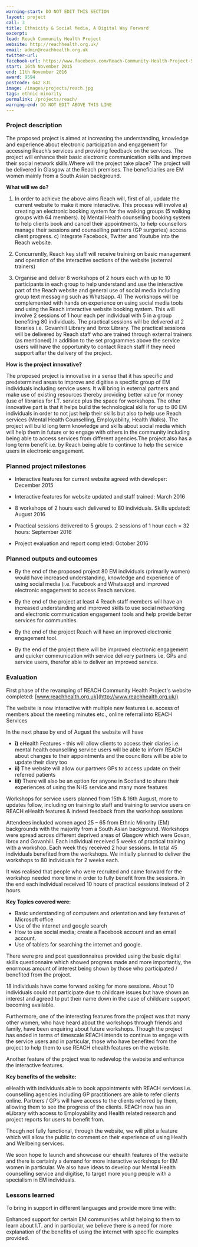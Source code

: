 ```yaml
---
warning-start: DO NOT EDIT THIS SECTION
layout: project
call: 3
title: Ethnicity & Social Media, A Digital Way Forward
excerpt:
lead: Reach Community Health Project
website: http://reachhealth.org.uk/
email: admin@reachhealth.org.uk
twitter-url:
facebook-url: https://www.facebook.com/Reach-Community-Health-Project-537639456262652/
start: 16th November 2015
end: 11th November 2016
award: 9594
postcode: G42 8JL
image: /images/projects/reach.jpg
tags: ethnic-minority
permalink: /projects/reach/
warning-end: DO NOT EDIT ABOVE THIS LINE
---
```


### Project description

The proposed project is aimed at increasing the understanding, knowledge and experience about electronic participation and engagement for accessing Reach’s services and providing feedback on the services. The project will enhance their basic electronic communication skills and improve their social network skills.Where will the project take place? The project will be delivered in Glasgow at the Reach premises. The beneficiaries are EM women mainly from a South Asian background.

**What will we do?**

1) In order to achieve the above aims Reach will, first of all, update the current website to make it more interactive. This process will involve a) creating an electronic booking system for the walking groups (5 walking groups with 64 members). b) Mental Health counselling booking system to help clients book and cancel their appointments, to help counsellors manage their sessions and counselling partners (GP surgeries) access client progress. c) Integrate Facebook, Twitter and Youtube into the Reach website.

2) Concurrently, Reach key staff will receive training on basic management and operation of the interactive sections of the website (external trainers)

3) Organise and deliver 8 workshops of 2 hours each with up to 10 participants in each group to help understand and use the interactive part of the Reach website and general use of social media including group text messaging such as Whatsapp. 4) The workshops will be complemented with hands on experience on using social media tools and using the Reach interactive website booking system. This will involve 2 sessions of 1 hour each per individual with 5 in a group benefiting 80 individuals. The practical sessions will be delivered at 2 libraries i.e. Govanhill Library and Ibrox Library. The practical sessions will be delivered by Reach staff who are trained through external trainers (as mentioned).In addition to the set programmes above the service users will have the opportunity to contact Reach staff if they need support after the delivery of the project.

**How is the project innovative?**

The proposed project is innovative in a sense that it has specific and predetermined areas to improve and digitise a specific group of EM individuals including service users. It will bring in external partners and make use of existing resources thereby providing better value for money (use of libraries for I.T. service plus the space for workshops. The other innovative part is that it helps build the technological skills for up to 80 EM individuals in order to not just help their skills but also to help use Reach services (Mental Health Counselling, Employability, Health Walks). The project will build long term knowledge and skills about social media which will help them in future or to engage with others in the community including being able to access services from different agencies.The project also has a long term benefit i.e. by Reach being able to continue to help the service users in electronic engagement.

### Planned project milestones

* Interactive features for current website agreed with developer: December 2015

* Interactive features for website updated and staff trained: March 2016

* 8 workshops of 2 hours each delivered to 80 individuals. Skills updated: August 2016

* Practical sessions delivered to 5 groups. 2 sessions of 1 hour each = 32 hours: September 2016

* Project evaluation and report completed: October 2016


### Planned outputs and outcomes

* By the end of the proposed project 80 EM individuals (primarily women) would have increased understanding, knowledge and experience of using social media (i.e. Facebook and Whatsapp) and improved electronic engagement to access Reach services.

* By the end of the project at least 4 Reach staff members will have an increased understanding and improved skills to use social networking and electronic communication engagement tools and help provide better services for communities.

* By the end of the project Reach will have an improved electronic engagement tool.

* By the end of the project there will be improved electronic engagement and quicker communication with service delivery partners i.e. GPs and service users, therefor able to deliver an improved service.


### Evaluation

First phase of the revamping of REACH Community Health Project's website completed: [www.reachhealth.org.uk](http://www.reachhealth.org.uk/)

The website is now interactive with multiple new features i.e. access of members about the meeting minutes etc., online referral into REACH Services

In the next phase by end of August the website will have
* **i)** eHealth Features - this will allow clients to access their diaries i.e. mental health counselling service users will be able to inform REACH about changes to their appointments and the councillors will be able to update their diary too
* **ii)** The website will allow our partners GPs to access update on their referred patients
* **iii)** There will also be an option for anyone in Scotland to share their experiences of using the NHS service and many more features

Workshops for service users planned from 15th & 16th August, more to updates follow, including on training to staff and training to service users on REACH eHealth features & indeed feedback from the workshop sessions

Attendees included women aged 25 – 65 from Ethnic Minority (EM) backgrounds with the majority from a South Asian background. Workshops were spread across different deprived areas of Glasgow which were Govan, Ibrox and Govanhill. Each individual received 5 weeks of practical training with a workshop. Each week they received 2 hour sessions. In total 45 individuals benefited from the workshops. We initially planned to deliver the workshops to 80 individuals for 2 weeks each.

It was realised that people who were recruited and came forward for the workshop needed more time in order to fully benefit from the sessions. In the end each individual received 10 hours of practical sessions instead of 2 hours.

**Key Topics covered were:**

* Basic understanding of computers and orientation and key features of Microsoft office
* Use of the internet and google search
* How to use social media; create a Facebook account and an email account.
* Use of tablets for searching the internet and google.

There were pre and post questionnaires provided using the basic digital skills questionnaire which showed progress made and more importantly, the enormous amount of interest being shown by those who participated / benefited from the project.

18 individuals have come forward asking for more sessions. About 10 individuals could not participate due to childcare issues but have shown an interest and agreed to put their name down in the case of childcare support becoming available.

Furthermore, one of the interesting features from the project was that many other women, who have heard about the workshops through friends and family, have been enquiring about future workshops.  Though the project has ended in terms of timescale REACH intends to continue to engage with the service users and in particular, those who have benefited from the project to help them to use REACH ehealth features on the website.

Another feature of the project was to redevelop the website and enhance the interactive features.

**Key benefits of the website:**

eHealth with individuals able to book appointments with REACH services i.e. counselling agencies including GP practitioners are able to refer clients online. Partners / GP’s will have access to the clients referred by them, allowing them to see the progress of the clients. REACH now has an eLibrary with access to Employability and Health related research and project reports for users to benefit from.

Though not fully functional, through the website, we will pilot a feature which will allow the public to comment on their experience of using Health and Wellbeing services.

We soon hope to launch and showcase our ehealth features of the website and there is certainly a demand for more interactive workshops for EM women in particular.  We also have ideas to develop our Mental Health counselling service and digitise, to target more young people with a specialism in EM individuals.

### Lessons learned

To bring in support in different languages and provide more time with:

Enhanced support for certain EM communities whilst helping to them to learn about I.T. and in particular, we believe there is a need for more explanation of the benefits of using the internet with specific examples provided.
